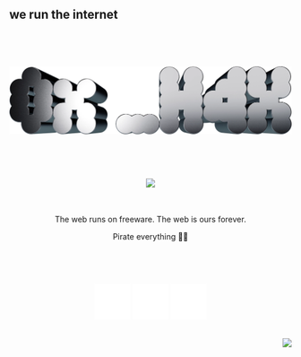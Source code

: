 ## we run the internet

<p> </p>
<p> </p>
<p align="center">
 <img src="render-header.webp" width="550" height="auto"> 
</p>
<p> </p>
<p> </p>
<p align="center">
  <a href="https://skillicons.dev">
    <img src="https://skillicons.dev/icons?i=aws,gcp,arch,kali,redhat,raspberrypi,cs,html,css,grafana,visualstudio,vscode,cloudflare,github,gitlab,js,dotnet,docker&perline=9" />
  </a>
</p>
<p> </p>
<p align="center">
  The web runs on freeware. The web is ours forever.
<p align="center">
  Pirate everything 🏴‍☠️
</p>
</p>
<p> </p>
<p> </p>

<div align="center">
 
  [![Discord](https://raw.githubusercontent.com/CLorant/readme-social-icons/main/large/light/discord.svg)](https://discord.com/users/201721914006175746)
  [![Twitter](https://raw.githubusercontent.com/CLorant/readme-social-icons/main/large/light/twitter-x.svg)](https://x.com/xffline)
  [![YouTube](https://raw.githubusercontent.com/CLorant/readme-social-icons/main/large/light/youtube.svg)](https://www.youtube.com/@H4Xcashmoney)
  
</div>


##

<div align="right">
  <img src="https://visitor-badge.laobi.icu/badge?page_id=0x-h4x.0x-h4x&left_color=black&right_color=darkgrey&left_text=You%20are%20visitor%20"  />
</div>


